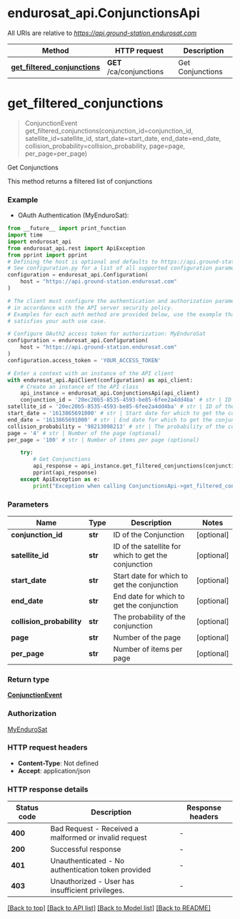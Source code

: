 # endurosat_api.ConjunctionsApi

All URIs are relative to *https://api.ground-station.endurosat.com*

Method | HTTP request | Description
------------- | ------------- | -------------
[**get_filtered_conjunctions**](ConjunctionsApi.md#get_filtered_conjunctions) | **GET** /ca/conjunctions | Get Conjunctions


# **get_filtered_conjunctions**
> ConjunctionEvent get_filtered_conjunctions(conjunction_id=conjunction_id, satellite_id=satellite_id, start_date=start_date, end_date=end_date, collision_probability=collision_probability, page=page, per_page=per_page)

Get Conjunctions

This method returns a filtered list of conjunctions

### Example

* OAuth Authentication (MyEnduroSat):
```python
from __future__ import print_function
import time
import endurosat_api
from endurosat_api.rest import ApiException
from pprint import pprint
# Defining the host is optional and defaults to https://api.ground-station.endurosat.com
# See configuration.py for a list of all supported configuration parameters.
configuration = endurosat_api.Configuration(
    host = "https://api.ground-station.endurosat.com"
)

# The client must configure the authentication and authorization parameters
# in accordance with the API server security policy.
# Examples for each auth method are provided below, use the example that
# satisfies your auth use case.

# Configure OAuth2 access token for authorization: MyEnduroSat
configuration = endurosat_api.Configuration(
    host = "https://api.ground-station.endurosat.com"
)
configuration.access_token = 'YOUR_ACCESS_TOKEN'

# Enter a context with an instance of the API client
with endurosat_api.ApiClient(configuration) as api_client:
    # Create an instance of the API class
    api_instance = endurosat_api.ConjunctionsApi(api_client)
    conjunction_id = '20ec20b5-8535-4593-be85-6fee2a4dd4ba' # str | ID of the Conjunction (optional)
satellite_id = '20ec20b5-8535-4593-be85-6fee2a4dd4ba' # str | ID of the satellite for which to get the conjunction (optional)
start_date = '1613865691000' # str | Start date for which to get the conjunction (optional)
end_date = '1613865691000' # str | End date for which to get the conjunction (optional)
collision_probability = '98213098213' # str | The probability of the conjunction (optional)
page = '4' # str | Number of the page (optional)
per_page = '100' # str | Number of items per page (optional)

    try:
        # Get Conjunctions
        api_response = api_instance.get_filtered_conjunctions(conjunction_id=conjunction_id, satellite_id=satellite_id, start_date=start_date, end_date=end_date, collision_probability=collision_probability, page=page, per_page=per_page)
        pprint(api_response)
    except ApiException as e:
        print("Exception when calling ConjunctionsApi->get_filtered_conjunctions: %s\n" % e)
```

### Parameters

Name | Type | Description  | Notes
------------- | ------------- | ------------- | -------------
 **conjunction_id** | **str**| ID of the Conjunction | [optional] 
 **satellite_id** | **str**| ID of the satellite for which to get the conjunction | [optional] 
 **start_date** | **str**| Start date for which to get the conjunction | [optional] 
 **end_date** | **str**| End date for which to get the conjunction | [optional] 
 **collision_probability** | **str**| The probability of the conjunction | [optional] 
 **page** | **str**| Number of the page | [optional] 
 **per_page** | **str**| Number of items per page | [optional] 

### Return type

[**ConjunctionEvent**](ConjunctionEvent.md)

### Authorization

[MyEnduroSat](../README.md#MyEnduroSat)

### HTTP request headers

 - **Content-Type**: Not defined
 - **Accept**: application/json

### HTTP response details
| Status code | Description | Response headers |
|-------------|-------------|------------------|
**400** | Bad Request - Received a malformed or invalid request |  -  |
**200** | Successful response |  -  |
**401** | Unauthenticated - No authentication token provided |  -  |
**403** | Unauthorized - User has insufficient privileges. |  -  |

[[Back to top]](#) [[Back to API list]](../README.md#documentation-for-api-endpoints) [[Back to Model list]](../README.md#documentation-for-models) [[Back to README]](../README.md)

